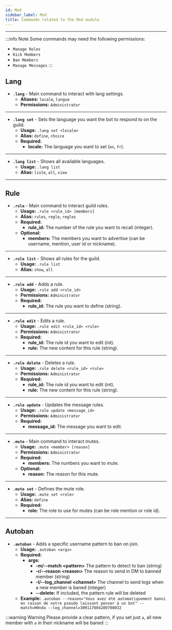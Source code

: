 ```yaml
---
id: Mod
sidebar_label: Mod
title: Commands related to the Mod module
---
```


---
:::info Note
Some commands may need the following permissions:
- `Manage Roles`
- `Kick Members`
- `Ban Members`
- `Manage Messages`
:::  


## Lang
- **`.lang`** - Main command to interact with lang settings.
    - **Aliases:** `locale`, `langue`
    - **Permissions:** `Administrator`
---
- **`.lang set`** - Sets the language you want the bot to respond to on the guild.
    - **Usage:** `.lang set <locale>`
    - **Alias:** `define`, `choice`
    - **Required:** 
        - **locale:** The language you want to set (`en`, `fr`).
---
- **`.lang list`** - Shows all available languages.
    - **Usage:** `.lang list`
    - **Alias:** `liste`, `all`, `view`
    
---

## Rule
- **`.rule`** - Main command to interact guild rules.
    - **Usage:** `.rule <rule_id> [members]`
    - **Alias:** `rules`, `regle`, `regles`
    - **Required:** 
        - **rule_id:** The number of the rule you want to recall (integer).
    - **Optional:** 
        - **members:** The members you want to advertise (can be username, mention, user id or nickname).
---
- **`.rule list`** - Shows all rules for the guild.
    - **Usage:** `.rule list`
    - **Alias:** `show`, `all`
---
- **`.rule add`** - Adds a rule.
    - **Usage:** `.rule add <rule_id>`
    - **Permissions:** `Administrator` 
    - **Required:** 
        - **rule_id:** The rule you want to define (string).
---
- **`.rule edit`** - Edits a rule.
    - **Usage:** `.rule edit <rule_id> <rule>`
    - **Permissions:** `Administrator` 
    - **Required:** 
        - **rule_id:** The rule id you want to edit (int).
        - **rule:** The new content for this rule (string).
---
- **`.rule delete`** - Deletes a rule.
    - **Usage:** `.rule delete <rule_id> <rule>`
    - **Permissions:** `Administrator` 
    - **Required:** 
        - **rule_id:** The rule id you want to edit (int).
        - **rule:** The new content for this rule (string).
---
- **`.rule update`** - Updates the message rules.
    - **Usage:** `.rule update <message_id>`
    - **Permissions:** `Administrator` 
    - **Required:** 
        - **message_id:** The message you want to edit.
---
- **`.mute`** - Main command to interact mutes.
    - **Usage:** `.mute <member> [reason]`
    - **Permissions:** `Administrator` 
    - **Required:** 
        - **members:** The numbers you want to mute.
    - **Optional:** 
        - **reason:** The reason for this mute.
---
- **`.mute set`** - Defines the mute role.
    - **Usage:** `.mute set <role>`
    - **Alias:** `define`
    - **Required:** 
        - **role:** The role to use for mutes (can be role mention or role id).
    
---

## Autoban
- **`.autoban`** - Adds a specific username pattern to ban on join.
    - **Usage:** `.autoban <args>`
    - **Required:** 
        - **args:** 
            - **-m/--match <pattern\>** The pattern to detect to ban (string)
            - **-r/--reason <reason\>** The reason to send in DM to banned member (string)
            - **-l/--log_channel <channel\>** The channel to send logs when a new member is baned (integer)
            - **--delete:** If included, the pattern rule will be deleted
    - **Example:**
        `.autoban --reason="Vous avez été automatiquement banni en raison de votre pseudo laissant penser à un bot" --match=H0nda --log_channel=309117604289708032`
      
:::warning Warning
Please provide a clear pattern, if you set just `a`, all new member with `a` in their nickname will be baned
:::  
